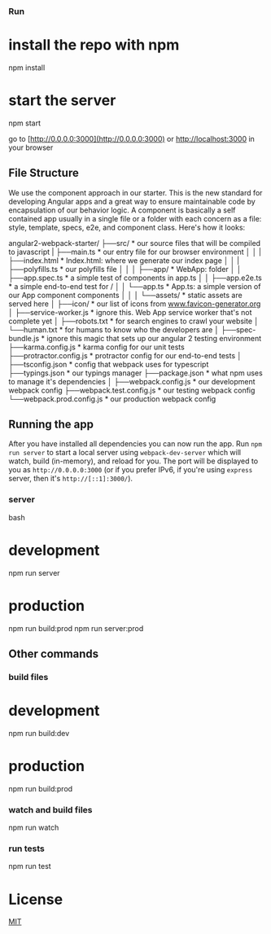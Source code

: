 ### Run

# install the repo with npm
npm install

# start the server
npm start

go to [http://0.0.0.0:3000](http://0.0.0.0:3000) or [http://localhost:3000](http://localhost:3000) in your browser


## File Structure
We use the component approach in our starter. This is the new standard for developing Angular apps and a great way to ensure maintainable code by encapsulation of our behavior logic. A component is basically a self contained app usually in a single file or a folder with each concern as a file: style, template, specs, e2e, and component class. Here's how it looks:

angular2-webpack-starter/
 ├──src/                       * our source files that will be compiled to javascript
 |   ├──main.ts                * our entry file for our browser environment
 │   │
 |   ├──index.html             * Index.html: where we generate our index page
 │   │
 |   ├──polyfills.ts           * our polyfills file
 │   │
 │   ├──app/                   * WebApp: folder
 │   │   ├──app.spec.ts        * a simple test of components in app.ts
 │   │   ├──app.e2e.ts        * a simple end-to-end test for /
 │   │   └──app.ts             * App.ts: a simple version of our App component components
 │   │
 │   └──assets/                * static assets are served here
 │       ├──icon/              * our list of icons from www.favicon-generator.org
 │       ├──service-worker.js  * ignore this. Web App service worker that's not complete yet
 │       ├──robots.txt         * for search engines to crawl your website
 │       └──human.txt          * for humans to know who the developers are
 │
 ├──spec-bundle.js             * ignore this magic that sets up our angular 2 testing environment
 ├──karma.config.js            * karma config for our unit tests
 ├──protractor.config.js       * protractor config for our end-to-end tests
 │
 ├──tsconfig.json              * config that webpack uses for typescript
 ├──typings.json               * our typings manager
 ├──package.json               * what npm uses to manage it's dependencies
 │
 ├──webpack.config.js          * our development webpack config
 ├──webpack.test.config.js     * our testing webpack config
 └──webpack.prod.config.js     * our production webpack config

## Running the app
After you have installed all dependencies you can now run the app. Run `npm run server` to start a local server using `webpack-dev-server` which will watch, build (in-memory), and reload for you. The port will be displayed to you as `http://0.0.0.0:3000` (or if you prefer IPv6, if you're using `express` server, then it's `http://[::1]:3000/`).

### server
bash
# development
npm run server
# production
npm run build:prod
npm run server:prod


## Other commands

### build files
# development
npm run build:dev
# production
npm run build:prod

### watch and build files
npm run watch

### run tests
npm run test

# License
 [MIT](/LICENSE)
